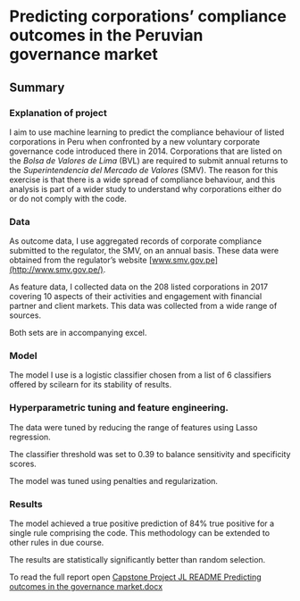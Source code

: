 # Predicting corporations’ compliance outcomes in the Peruvian governance market

## Summary

### Explanation of project

I aim to use machine learning to predict the compliance behaviour of listed corporations in Peru when confronted by a new voluntary corporate governance code introduced there in 2014. Corporations that are listed on the  _Bolsa de Valores de Lima_  (BVL) are required to submit annual returns to the  _Superintendencia del Mercado de Valores_  (SMV). The reason for this exercise is that there is a wide spread of compliance behaviour, and this analysis is part of a wider study to understand why corporations either do or do not comply with the code.

### Data

As outcome data, I use aggregated records of corporate compliance submitted to the regulator, the SMV, on an annual basis. These data were obtained from the regulator’s website  [www.smv.gov.pe](http://www.smv.gov.pe/).

As feature data, I collected data on the 208 listed corporations in 2017 covering 10 aspects of their activities and engagement with financial partner and client markets. This data was collected from a wide range of sources.

Both sets are in accompanying excel.

### Model

The model I use is a logistic classifier chosen from a list of 6 classifiers offered by scilearn for its stability of results.

### Hyperparametric tuning and feature engineering.

The data were tuned by reducing the range of features using Lasso regression.

The classifier threshold was set to 0.39 to balance sensitivity and specificity scores.

The model was tuned using penalties and regularization.

### Results

The model achieved a true positive prediction of 84% true positive for a single rule comprising the code. This methodology can be extended to other rules in due course.

The results are statistically significantly better than random selection.

To read the full report open [Capstone Project JL README Predicting outcomes in the governance market.docx](./Capstone_Project_JL_README_Predicting_outcomes_in_the_governance_market.docx)

